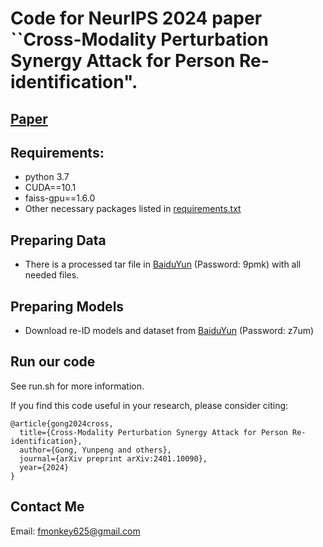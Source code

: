 # Code for NeurIPS 2024 paper ``Cross-Modality Perturbation Synergy Attack for Person Re-identification".




## [Paper](pdfs/XXXX.pdf)

## Requirements:
* python 3.7
* CUDA==10.1
* faiss-gpu==1.6.0
* Other necessary packages listed in [requirements.txt](requirements.txt)

## Preparing Data

* There is a processed tar file in [BaiduYun](https://pan.baidu.com/s/160oRNcDSemBprqBUBX0PUQ?pwd=9pmk) (Password: 9pmk)  with all needed files.

## Preparing Models

* Download re-ID models and dataset from [BaiduYun](https://pan.baidu.com/s/1LU2EYmLRGen49F3FgcXvZQ?pwd=z7um) (Password: z7um)


## Run our code
 
See run.sh for more information.

If you find this code useful in your research, please consider citing:

```
@article{gong2024cross,
  title={Cross-Modality Perturbation Synergy Attack for Person Re-identification},
  author={Gong, Yunpeng and others},
  journal={arXiv preprint arXiv:2401.10090},
  year={2024}
}
```

## Contact Me

Email: fmonkey625@gmail.com

